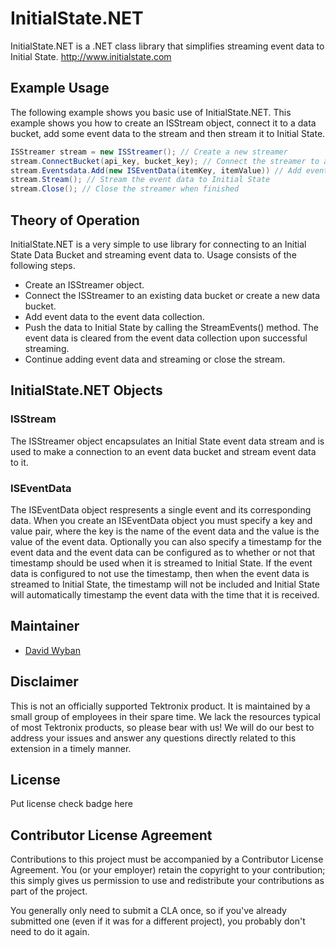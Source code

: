 # InitialState<nolink/>.NET
InitialState<nolink/>.NET is a .NET class library that simplifies streaming event data to Initial State.  http://www.initialstate.com


## Example Usage

The following example shows you basic use of InitialState<nolink/>.NET.  This example shows you how to create an ISStream object, connect it to a data bucket, add some event data to the stream and then stream it to Initial State.

```csharp
ISStreamer stream = new ISStreamer(); // Create a new streamer
stream.ConnectBucket(api_key, bucket_key); // Connect the streamer to an event data bucket
stream.Eventsdata.Add(new ISEventData(itemKey, itemValue)) // Add event data to be streamed
stream.Stream(); // Stream the event data to Initial State
stream.Close(); // Close the streamer when finished
```

## Theory of Operation
InitialState.NET is a very simple to use library for connecting to an Initial State Data Bucket and streaming event data to.  Usage consists of the following steps.

* Create an ISStreamer object.
* Connect the ISStreamer to an existing data bucket or create a new data bucket.
* Add event data to the event data collection.
* Push the data to Initial State by calling the StreamEvents() method.  The event data is cleared from the event data collection upon successful streaming.
* Continue adding event data and streaming or close the stream.

## InitialState.NET Objects

### ISStream
The ISStreamer object encapsulates an Initial State event data stream and is used to make a connection to an event data bucket and stream event data to it.

### ISEventData
The ISEventData object respresents a single event and its corresponding data.  When you create an ISEventData object you must specify a key and value pair, where the key is the name of the event data and the value is the value of the event data.  Optionally you can also specify a timestamp for the event data and the event data can be configured as to whether or not that timestamp should be used when it is streamed to Initial State.  If the event data is configured to not use the timestamp, then when the event data is streamed to Initial State, the timestamp will not be included and Initial State will automatically timestamp the event data with the time that it is received.


## Maintainer

* [David Wyban](https://github.com/dwyban)


## Disclaimer

This is not an officially supported Tektronix product. It is maintained by a small group of employees in their spare time. We lack the resources typical of most Tektronix products, so please bear with us! We will do our best to address your issues and answer any questions directly related to this extension in a timely manner.


## License

Put license check badge here


## Contributor License Agreement

Contributions to this project must be accompanied by a Contributor License Agreement. You (or your employer) retain the copyright to your contribution; this simply gives us permission to use and redistribute your contributions as part of the project.

You generally only need to submit a CLA once, so if you've already submitted one (even if it was for a different project), you probably don't need to do it again.
